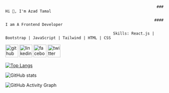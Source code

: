                                                                       ### Hi 👋, I'm Azad Tamal
                                                                   
                                                                     #### I am A Frontend Developer

                                                   Skills: React.js | Bootstrap | JavaScript | Tailwind | HTML | CSS 



[<img src='https://cdn.jsdelivr.net/npm/simple-icons@3.0.1/icons/github.svg' alt='github' height='40'>](https://github.com/MrAzadT)  [<img src='https://cdn.jsdelivr.net/npm/simple-icons@3.0.1/icons/linkedin.svg' alt='linkedin' height='40'>](https://www.linkedin.com/in/azad-tamal-92502a204/)  [<img src='https://cdn.jsdelivr.net/npm/simple-icons@3.0.1/icons/facebook.svg' alt='facebook' height='40'>](https://www.facebook.com/AbidAzadT)  [<img src='https://cdn.jsdelivr.net/npm/simple-icons@3.0.1/icons/twitter.svg' alt='twitter' height='40'>](https://twitter.com/azad_tamal)  

[![Top Langs](https://github-readme-stats.vercel.app/api/top-langs/?username=MrAzadT)](https://github.com/anuraghazra/github-readme-stats)

![GitHub stats](https://github-readme-stats.vercel.app/api?username=MrAzadT&show_icons=true&count_private=true)  

![GitHub Activity Graph](https://activity-graph.herokuapp.com/graph?username=MrAzadT)  

 
